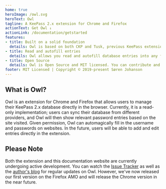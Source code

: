 ```yaml
---
home: true
heroImage: /owl.svg
heroText: Owl
tagline: A KeePass 2.x extension for Chrome and Firefox
actionText: Get Owl ↓
actionLink: /documentation/getstarted
features:
- title: Built on a solid foundation
  details: Owl is based on both CKP and Tusk, previous KeePass extensions, providing a solid foundation for future development.
- title: Read and autofill entries
  details: Owl allows you read and autofill database entries into any form.
- title: Open Source
  details: Owl is Open Source and MIT licensed. You can contribute and view the source code on GitHub.
footer: MIT Licensed | Copyright © 2019-present Søren Johanson
---
```


## What is Owl?

Owl is an extension for Chrome and Firefox that allows users to manage their KeePass 2.x database directly in the browser. Currently, it is a read-only implementation; users can sync their database from different providers, and Owl will then show relevant password entries based on the site visited. Given permission, Owl can automagically fill in the username and passwords on websites. In the future, users will be able to add and edit entries directly in the extension.

## Please Note

Both the extension and this documentation website are currently undergoing active development. You can watch the [Issue Tracker](https://github.com/Athena-Software/Owl/issues) as well as the [author's blog](https://soeren.codes/) for regular updates on Owl. However, we've now released our first version on the Firefox AMO and will release the Chrome version in the near future.